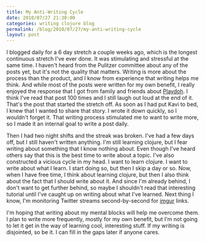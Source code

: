 ```yaml
---
title: My Anti-Writing Cycle
date: 2010/07/27 21:30:00
categories: writing clojure blog
permalink: /blog/2010/07/27/my-anti-writing-cycle
layout: post
---
```


I blogged daily for a 6 day stretch a couple weeks ago, which is the
longest continuous stretch I've ever done. It was stimulating and stressful
at the same time. I haven't heard from the Pulitzer committee about any of
the posts yet, but it's not the quality that matters. Writing is more about
the process than the product, and I know from experience that writing helps
me think. And while most of the posts were written for my own benefit, I
really enjoyed the response that I got from family and friends about
[Playdoh](/blog/2010/07/15/playdoh). I think I've read that post 100 times
and I still laugh out loud at the end of it. That's the post that started
the stretch off. As soon as I had put Kavi to bed, I knew that I wanted to
share that story. I wrote it down quickly, so I wouldn't forget it. That
writing process stimulated me to want to write more, so I made it an
internal goal to write a post daily.

Then I had two night shifts and the streak was broken. I've had a few days
off, but I still haven't written anything. I'm still learning clojure, but
I fear writing about something that I know nothing about. Even though I've
heard others say that this is the best time to write about a topic. I've
also constructed a vicious cycle in my head. I want to learn clojure. I
want to write about what I learn. I start doing so, but then I skip a day
or so. Now, when I have free time, I think about learning clojure, but then
I also think about the fact that I should write about it. And since I'm
already behind, I don't want to get further behind, so maybe I shouldn't
read that interesting tutorial until I've caught up on writing about what
I've learned. Next thing I know, I'm monitoring Twitter streams
second-by-second for [imgur](http://imgur.com) links.

I'm hoping that writing about my mental blocks will help me overcome
them. I plan to write more frequently, mostly for my own benefit, but I'm
not going to let it get in the way of learning cool, interesting stuff. If
my writing is disjointed, so be it. I can fill in the gaps later if anyone
cares.
